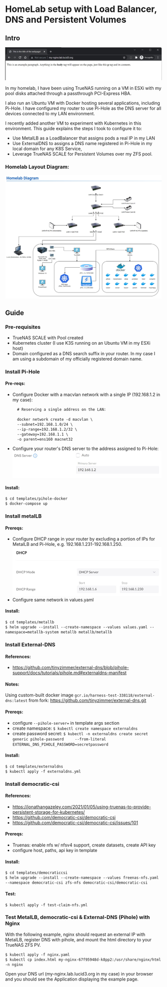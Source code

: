 # HomeLab setup with Load Balancer, DNS and Persistent Volumes

## Intro

![Example webpage](images/example_webpage.jpg?raw=true)

In my homelab, I have been using TrueNAS running on a VM in ESXi with my pool disks attached through a passthrough PCI-Express HBA.

I also run an Ubuntu VM with Docker hosting several applications, including Pi-Hole.  I have configured my router to use Pi-Hole as the DNS server for all devices connected to my LAN environment.

I recently added another VM to experiment with Kubernetes in this environment.  This guide explains the steps I took to configure it to:
- Use MetalLB as a LoadBalancer that assigns pods a real IP in my LAN
- Use ExternalDNS to assigns a DNS name registered in Pi-Hole in my local domain for any K8S Service, 
- Leverage TrueNAS SCALE for Persistent Volumes over my ZFS pool.

### Homelab Layout Diagram:

![Homelab Diagram](images/homelab_diagram.jpg?raw=true)

## Guide

### Pre-requisites

- TrueNAS SCALE with Pool created
- Kubernetes cluster (I use K3S running on an Ubuntu VM in my ESXi host)
- Domain configured as a DNS search suffix in your router.  In my case I am using a subdomain of my officially registered domain name.

### Install Pi-Hole

#### Pre-reqs:

- Configure Docker with a macvlan network with a single IP (192.168.1.2 in my case):
  ``` 
    # Reserving a single address on the LAN:
    
    docker network create -d macvlan \
    --subnet=192.168.1.0/24 \
    --ip-range=192.168.1.2/32 \
    --gateway=192.168.1.1 \
    -o parent=ens160 macnet32
  ```
- Configure your router's DNS server to the address assigned to Pi-Hole:
![Unifi DNS Settings](images/unifi_dns.jpg?raw=true)

#### Install:

```
$ cd templates/pihole-docker
$ docker-compose up
```

### Install metalLB

#### Prereqs: 
- Configure DHCP range in your router by excluding a portion of IPs for MetalLB and Pi-Hole, e.g. 192.168.1.231-192.168.1.250.
![Unifi DHCP settings](images/unifi_dhcp.jpg?raw=true)
- Configure same network in values.yaml

#### Install:

```
$ cd templates/metallb
$ helm upgrade --install --create-namespace --values values.yaml --namespace=metallb-system metallb metallb/metallb
```

### Install External-DNS

#### References:
- https://github.com/tinyzimmer/external-dns/blob/pihole-support/docs/tutorials/pihole.md#externaldns-manifest

#### Notes:

Using custom-built docker image `gcr.io/harness-test-338118/external-dns:latest` from fork: https://github.com/tinyzimmer/external-dns.git

#### Prereqs:
- configure `--pihole-server=` in template args section
- create namespace: `$ kubectl create namespace externaldns`
- create password secret: `$ kubectl -n externaldns create secret generic pihole-password     --from-literal EXTERNAL_DNS_PIHOLE_PASSWORD=secretpassword`

#### Install: 

```
$ cd templates/externaldns
$ kubectl apply -f externaldns.yml
```

### Install democratic-csi

#### References: 
- https://jonathangazeley.com/2021/01/05/using-truenas-to-provide-persistent-storage-for-kubernetes/
- https://github.com/democratic-csi/democratic-csi
- https://github.com/democratic-csi/democratic-csi/issues/101

#### Prereqs:
- Truenas: enable nfs w/ nfsv4 support, create datasets, create API key
- configure host, paths, api key in template

#### Install:

```
$ cd templates/democraticcsi
$ helm upgrade --install --create-namespace --values freenas-nfs.yaml --namespace democratic-csi zfs-nfs democratic-csi/democratic-csi
```

#### Test: 

```
$ kubectl apply -f test-claim-nfs.yml
```

### Test MetalLB, democratic-csi & External-DNS (Pihole) with Nginx

With the following example, nginx should request an external IP with MetalLB, register DNS with pihole, and mount the html directory to your TrueNAS ZFS PV.

```
$ kubectl apply -f nginx.yaml
$ kubectl cp index.html my-nginx-67f95948d-k8pp2:/usr/share/nginx/html -n nginx
```

Open your DNS url (my-nginx.lab.lucid3.org in my case) in your browser and you should see the Application displaying the example page.